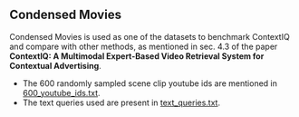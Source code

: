 ## Condensed Movies

Condensed Movies is used as one of the datasets to benchmark ContextIQ and compare with other methods, as mentioned in sec. 4.3 of the paper **ContextIQ: A Multimodal Expert-Based Video Retrieval System for Contextual Advertising**.

* The 600 randomly sampled scene clip youtube ids are mentioned in [600_youtube_ids.txt](600_youtube_ids.txt).
* The text queries used are present in  [text_queries.txt](text_queries.txt).
